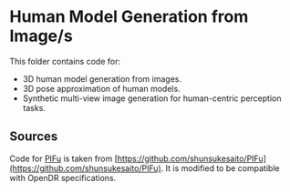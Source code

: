 # Human Model Generation from Image/s

This folder contains code for:
*  3D human model generation from images.
*  3D pose approximation of human models.
*  Synthetic multi-view image generation for human-centric perception tasks.

## Sources

Code for [PIFu](https://arxiv.org/abs/1905.05172) is taken from [https://github.com/shunsukesaito/PIFu](https://github.com/shunsukesaito/PIFu). It is modified to be compatible with OpenDR specifications.
